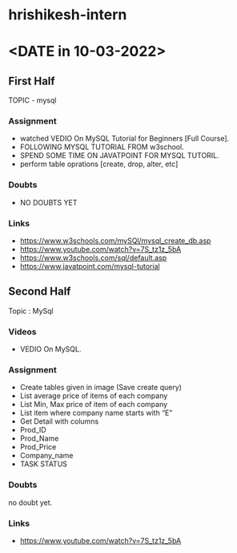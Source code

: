 # hrishikesh-intern

# <DATE in 10-03-2022>

## First Half

TOPIC - mysql

### Assignment 

- watched VEDIO On MySQL Tutorial for Beginners [Full Course].
- FOLLOWING MYSQL TUTORIAL FROM w3school.
- SPEND SOME TIME ON JAVATPOINT FOR MYSQL TUTORIL. 
- perform table oprations [create, drop, alter, etc]

### Doubts

- NO DOUBTS YET

### Links

- https://www.w3schools.com/mySQl/mysql_create_db.asp
- https://www.youtube.com/watch?v=7S_tz1z_5bA
- https://www.w3schools.com/sql/default.asp
- https://www.javatpoint.com/mysql-tutorial

## Second Half

Topic : MySql

### Videos

- VEDIO On MySQL.

### Assignment 
- Create tables given in image (Save create query)
- List average price of items of each company
- List Min, Max price of item of each company
- List item where company name starts with “E”
- Get Detail with columns
- Prod_ID
- Prod_Name
- Prod_Price
- Company_name
- TASK STATUS <COMPLETED>

### Doubts

no doubt yet.

### Links

- https://www.youtube.com/watch?v=7S_tz1z_5bA
